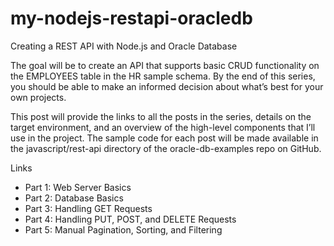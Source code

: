 # my-nodejs-restapi-oracledb
Creating a REST API with Node.js and Oracle Database

The goal will be to create an API that supports basic CRUD functionality on the EMPLOYEES table in the HR sample schema. By the end of this series, you should be able to make an informed decision about what’s best for your own projects.

This post will provide the links to all the posts in the series, details on the target environment, and an overview of the high-level components that I’ll use in the project. The sample code for each post will be made available in the javascript/rest-api directory of the oracle-db-examples repo on GitHub.

Links
- Part 1: Web Server Basics
- Part 2: Database Basics
- Part 3: Handling GET Requests
- Part 4: Handling PUT, POST, and DELETE Requests
- Part 5: Manual Pagination, Sorting, and Filtering

